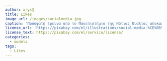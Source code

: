 ```yaml
---
author: xrys@
title: Likes
image_url: /images/socialmedia.jpg
caption: 'Πρόσφατη έρευνα από το Πανεπιστήμιο της Νότιας Ουαλίας αποκαλύπτει ότι η χρήση των social media και η συνεχής τάση να αναζητάμε όλο και περισσότερα «likes» σ' αυτά που κάνουμε, έχει αρνητικές επιπτώσεις στην ψυχική μας υγεία.'
license_url: 'https://pixabay.com/el/illustrations/social-media-%CE%B5%CE%B9%CE%BA%CE%BF%CE%BD%CE%AF%CE%B4%CE%B9%CE%BF-%CE%BA%CF%8D%CE%BA%CE%BB%CE%BF-%CE%B4%CE%BF%CE%BC%CE%AE-4132585/'
license_text: https://pixabay.com/el/service/license/
categories:
  - models
tags:
  - Likes
---
```


